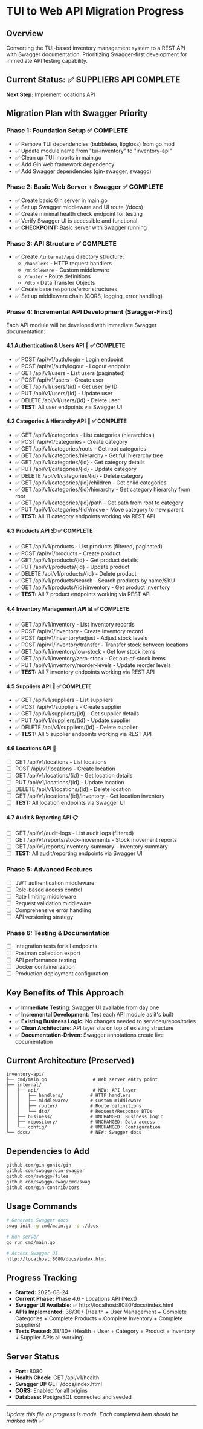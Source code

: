 # TUI to Web API Migration Progress

## Overview
Converting the TUI-based inventory management system to a REST API with Swagger documentation. Prioritizing Swagger-first development for immediate API testing capability.

## Current Status: ✅ SUPPLIERS API COMPLETE
**Next Step:** Implement locations API

## Migration Plan with Swagger Priority

### Phase 1: Foundation Setup ✅ COMPLETE
- ✅ Remove TUI dependencies (bubbletea, lipgloss) from go.mod
- ✅ Update module name from "tui-inventory" to "inventory-api" 
- ✅ Clean up TUI imports in main.go
- ✅ Add Gin web framework dependency
- ✅ Add Swagger dependencies (gin-swagger, swaggo)

### Phase 2: Basic Web Server + Swagger ✅ COMPLETE
- ✅ Create basic Gin server in main.go
- ✅ Set up Swagger middleware and UI route (/docs)
- ✅ Create minimal health check endpoint for testing
- ✅ Verify Swagger UI is accessible and functional
- ✅ **CHECKPOINT:** Basic server with Swagger running

### Phase 3: API Structure ✅ COMPLETE
- ✅ Create `/internal/api` directory structure:
  - `/handlers` - HTTP request handlers
  - `/middleware` - Custom middleware 
  - `/router` - Route definitions
  - `/dto` - Data Transfer Objects
- ✅ Create base response/error structures
- ✅ Set up middleware chain (CORS, logging, error handling)

### Phase 4: Incremental API Development (Swagger-First)
Each API module will be developed with immediate Swagger documentation:

#### 4.1 Authentication & Users API 🔐 ✅ COMPLETE
- ✅ POST /api/v1/auth/login - Login endpoint
- ✅ POST /api/v1/auth/logout - Logout endpoint  
- ✅ GET /api/v1/users - List users (paginated)
- ✅ POST /api/v1/users - Create user
- ✅ GET /api/v1/users/{id} - Get user by ID
- ✅ PUT /api/v1/users/{id} - Update user
- ✅ DELETE /api/v1/users/{id} - Delete user
- ✅ **TEST:** All user endpoints via Swagger UI

#### 4.2 Categories & Hierarchy API 📁 ✅ COMPLETE
- ✅ GET /api/v1/categories - List categories (hierarchical)
- ✅ POST /api/v1/categories - Create category
- ✅ GET /api/v1/categories/roots - Get root categories
- ✅ GET /api/v1/categories/hierarchy - Get full hierarchy tree
- ✅ GET /api/v1/categories/{id} - Get category details
- ✅ PUT /api/v1/categories/{id} - Update category
- ✅ DELETE /api/v1/categories/{id} - Delete category
- ✅ GET /api/v1/categories/{id}/children - Get child categories
- ✅ GET /api/v1/categories/{id}/hierarchy - Get category hierarchy from root
- ✅ GET /api/v1/categories/{id}/path - Get path from root to category
- ✅ PUT /api/v1/categories/{id}/move - Move category to new parent
- ✅ **TEST:** All 11 category endpoints working via REST API

#### 4.3 Products API 📦 ✅ COMPLETE
- ✅ GET /api/v1/products - List products (filtered, paginated)
- ✅ POST /api/v1/products - Create product
- ✅ GET /api/v1/products/{id} - Get product details
- ✅ PUT /api/v1/products/{id} - Update product
- ✅ DELETE /api/v1/products/{id} - Delete product
- ✅ GET /api/v1/products/search - Search products by name/SKU
- ✅ GET /api/v1/products/{id}/inventory - Get product inventory
- ✅ **TEST:** All 7 product endpoints working via REST API

#### 4.4 Inventory Management API 📊 ✅ COMPLETE
- ✅ GET /api/v1/inventory - List inventory records
- ✅ POST /api/v1/inventory - Create inventory record
- ✅ POST /api/v1/inventory/adjust - Adjust stock levels
- ✅ POST /api/v1/inventory/transfer - Transfer stock between locations
- ✅ GET /api/v1/inventory/low-stock - Get low stock items
- ✅ GET /api/v1/inventory/zero-stock - Get out-of-stock items
- ✅ PUT /api/v1/inventory/reorder-levels - Update reorder levels
- ✅ **TEST:** All 7 inventory endpoints working via REST API

#### 4.5 Suppliers API 🏢 ✅ COMPLETE
- ✅ GET /api/v1/suppliers - List suppliers
- ✅ POST /api/v1/suppliers - Create supplier
- ✅ GET /api/v1/suppliers/{id} - Get supplier details
- ✅ PUT /api/v1/suppliers/{id} - Update supplier
- ✅ DELETE /api/v1/suppliers/{id} - Delete supplier
- ✅ **TEST:** All 5 supplier endpoints working via REST API

#### 4.6 Locations API 📍
- [ ] GET /api/v1/locations - List locations
- [ ] POST /api/v1/locations - Create location
- [ ] GET /api/v1/locations/{id} - Get location details
- [ ] PUT /api/v1/locations/{id} - Update location
- [ ] DELETE /api/v1/locations/{id} - Delete location
- [ ] GET /api/v1/locations/{id}/inventory - Get location inventory
- [ ] **TEST:** All location endpoints via Swagger UI

#### 4.7 Audit & Reporting API 📋
- [ ] GET /api/v1/audit-logs - List audit logs (filtered)
- [ ] GET /api/v1/reports/stock-movements - Stock movement reports
- [ ] GET /api/v1/reports/inventory-summary - Inventory summary
- [ ] **TEST:** All audit/reporting endpoints via Swagger UI

### Phase 5: Advanced Features
- [ ] JWT authentication middleware
- [ ] Role-based access control
- [ ] Rate limiting middleware
- [ ] Request validation middleware
- [ ] Comprehensive error handling
- [ ] API versioning strategy

### Phase 6: Testing & Documentation
- [ ] Integration tests for all endpoints
- [ ] Postman collection export
- [ ] API performance testing
- [ ] Docker containerization
- [ ] Production deployment configuration

## Key Benefits of This Approach
- ✅ **Immediate Testing**: Swagger UI available from day one
- ✅ **Incremental Development**: Test each API module as it's built  
- ✅ **Existing Business Logic**: No changes needed to services/repositories
- ✅ **Clean Architecture**: API layer sits on top of existing structure
- ✅ **Documentation-Driven**: Swagger annotations create live documentation

## Current Architecture (Preserved)
```
inventory-api/
├── cmd/main.go                 # Web server entry point
├── internal/
│   ├── api/                    # NEW: API layer
│   │   ├── handlers/          # HTTP handlers  
│   │   ├── middleware/        # Custom middleware
│   │   ├── router/            # Route definitions
│   │   └── dto/               # Request/Response DTOs
│   ├── business/              # UNCHANGED: Business logic
│   ├── repository/            # UNCHANGED: Data access  
│   └── config/                # UNCHANGED: Configuration
└── docs/                      # NEW: Swagger docs
```

## Dependencies to Add
```go
github.com/gin-gonic/gin
github.com/swaggo/gin-swagger
github.com/swaggo/files  
github.com/swaggo/swag/cmd/swag
github.com/gin-contrib/cors
```

## Usage Commands
```bash
# Generate Swagger docs
swag init -g cmd/main.go -o ./docs

# Run server
go run cmd/main.go

# Access Swagger UI
http://localhost:8080/docs/index.html
```

## Progress Tracking
- **Started:** 2025-08-24
- **Current Phase:** Phase 4.6 - Locations API (Next)
- **Swagger UI Available:** ✅ http://localhost:8080/docs/index.html
- **APIs Implemented:** 38/30+ (Health + User Management + Complete Categories + Complete Products + Complete Inventory + Complete Suppliers)
- **Tests Passed:** 38/30+ (Health + User + Category + Product + Inventory + Supplier APIs all working)

## Server Status
- **Port:** 8080
- **Health Check:** GET /api/v1/health
- **Swagger UI:** GET /docs/index.html
- **CORS:** Enabled for all origins
- **Database:** PostgreSQL connected and seeded

---
*Update this file as progress is made. Each completed item should be marked with ✅*
